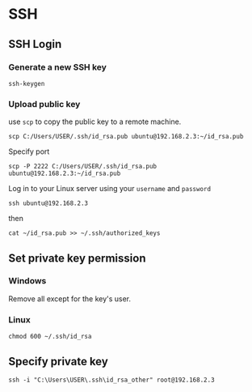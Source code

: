 # SSH

## SSH Login

### Generate a new SSH key

```shell
ssh-keygen
```

### Upload public key

use `scp` to copy the public key to a remote machine.

```shell
scp C:/Users/USER/.ssh/id_rsa.pub ubuntu@192.168.2.3:~/id_rsa.pub
```

Specify port

```shell
scp -P 2222 C:/Users/USER/.ssh/id_rsa.pub ubuntu@192.168.2.3:~/id_rsa.pub
```

Log in to your Linux server using your `username` and `password`

```shell
ssh ubuntu@192.168.2.3
```

then

```shell
cat ~/id_rsa.pub >> ~/.ssh/authorized_keys
```

## Set private key permission

### Windows

Remove all except for the key's user.

### Linux

```shell
chmod 600 ~/.ssh/id_rsa
```

## Specify private key

```shell
ssh -i "C:\Users\USER\.ssh\id_rsa_other" root@192.168.2.3
```
